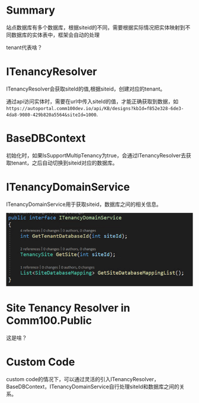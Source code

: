 # Summary

站点数据库有多个数据库，根据siteid的不同，需要根据实际情况把实体映射到不同数据库的实体表中，框架会自动的处理

tenant代表啥？

# ITenancyResolver

ITenancyResolver会获取siteId的值,根据siteid，创建对应的tenant。

通过api访问实体时，需要在url中传入siteId的值，才能正确获取到数据，如`https://autoportal.comm100dev.io/api/KB/designs?kbId=f852e328-6de3-4da8-9080-429b820a5564&siteId=1000`.

# BaseDBContext

初始化时，如果IsSupportMultipTenancy为true，会通过ITenancyResolver去获取tenant，之后自动切换到siteid对应的数据库。

# ITenancyDomainService

ITenancyDomainService用于获取siteid，数据库之间的相关信息。

![图片.png](/.attachments/图片-f226655e-2eea-4817-b744-0879237f3da8.png)

# Site Tenancy Resolver in Comm100.Public

这是啥？

# Custom Code
                 
custom code的情况下，可以通过灵活的引入ITenancyResolver，BaseDBContext，ITenancyDomainService自行处理siteId和数据库之间的关系。